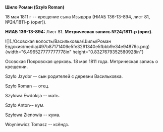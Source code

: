 **Шило Роман (Szyło Roman)**

18 мая 1811 г -- крещение сына Изыдора (НИАБ 136-13-894, лист 81,
№24/1811-р (ориг)).

**НИАБ 136-13-894:** Лист 81. **Метрическая запись №24/1811-р (ориг).**

![](./Осовская волость/Васильковка/Шилы/Роман Евдокия/media/497b87171406e5fe3291340e5fbbb9e34e94876c.png){width="6.496527777777778in"
height="0.8327679352580928in"}

Осовская Покровская церковь. 18 мая 1811 года. Метрическая запись о
крещении.

Szyło Jzydor -- сын родителей с деревни Васильковка.

Szyło Roman -- отец.

Szyłowa Ewdokija -- мать.

Szyło Anton-- кум.

Szyłowa Zienowia -- кума.

Woyniewicz Tomasz -- ксёндз.
